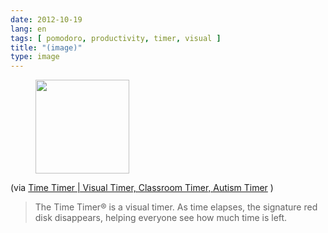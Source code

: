 ```yaml
---
date: 2012-10-19
lang: en
tags: [ pomodoro, productivity, timer, visual ]
title: "(image)"
type: image
---
```


<figure>
<a
href="https://hugo.ferreira.cc/via-time-timer-visual-timer-classroom-timer/attachment/630/"
rel="attachment"><img
src="/wp-content/uploads/2012/10/tumblr_mc4xouEBkn1qz82meo1_400-150x150.jpg"
width="150" height="150" /></a></figure>

(via [Time Timer  |  Visual Timer, Classroom Timer, Autism
Timer](http://timetimer.com/) )

> The Time Timer® is a visual timer. As time elapses, the signature red
> disk disappears, helping everyone see how much time is left.

